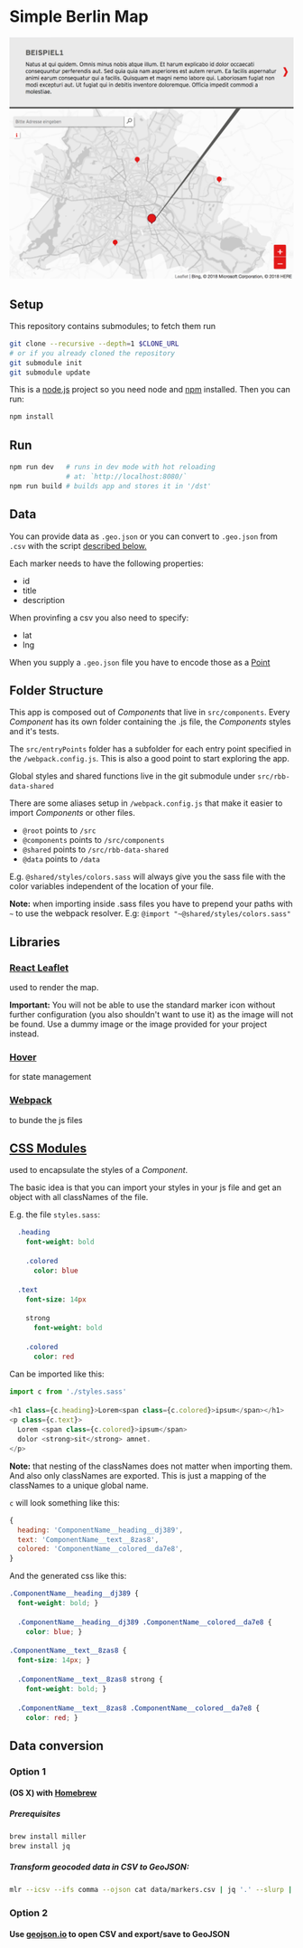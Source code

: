 # Simple Berlin Map

![](./example.png)

## Setup

This repository contains submodules; to fetch them run

``` bash
git clone --recursive --depth=1 $CLONE_URL
# or if you already cloned the repository
git submodule init
git submodule update
```

This is a [node.js](https://nodejs.org/en/) project so you need node and [npm](https://www.npmjs.com/) installed. Then you can run:

``` bash
npm install
```

## Run
``` bash
npm run dev   # runs in dev mode with hot reloading
              # at: `http://localhost:8080/`
npm run build # builds app and stores it in '/dst'
```

## Data

You can provide data as `.geo.json` or you can convert to `.geo.json` from `.csv` with the script [described below.](#data-conversion)

Each marker needs to have the following properties:

- id
- title
- description

When provinfing a csv you also need to specify:

- lat
- lng

When you supply a `.geo.json` file you have to encode those as a [Point](http://geojson.org/geojson-spec.html#point)

## Folder Structure

This app is composed out of *Components* that live in `src/components`. Every *Component* has its own folder containing the .js file, the *Components* styles and it's tests.

The `src/entryPoints` folder has a subfolder for each entry point specified in the `/webpack.config.js`.
This is also a good point to start exploring the app.

Global styles and shared functions live in the git submodule under `src/rbb-data-shared`

There are some aliases setup in `/webpack.config.js` that make it easier to import *Components* or other files.

- `@root` points to `/src`
- `@components` points to `/src/components`
- `@shared` points to `/src/rbb-data-shared`
- `@data` points to `/data`

E.g. `@shared/styles/colors.sass` will always give you the sass file with the color variables independent of the location of your file.

**Note:** when importing inside .sass files you have to prepend your paths with `~` to use the webpack resolver. E.g: `@import "~@shared/styles/colors.sass"`

## Libraries

### [React Leaflet](https://github.com/PaulLeCam/react-leaflet)

used to render the map.

**Important:** You will not be able to use the standard marker icon without further configuration (you also shouldn't want to use it) as the image will not be found. Use a dummy image or the image provided for your project instead.

### [Hover](https://github.com/jesseskinner/hover)

for state management

### [Webpack](https://webpack.js.org/)

to bunde the js files

## [CSS Modules](https://github.com/css-modules/css-modules)

used to encapsulate the styles of a *Component*.

The basic idea is that you can import your styles in your js file and get an object with all classNames of the file.

E.g. the file `styles.sass`:
``` sass
  .heading
    font-weight: bold

    .colored
      color: blue

  .text
    font-size: 14px

    strong
      font-weight: bold

    .colored
      color: red
```

Can be imported like this:
``` js
import c from './styles.sass'

<h1 class={c.heading}>Lorem<span class={c.colored}>ipsum</span></h1>
<p class={c.text}>
  Lorem <span class={c.colored}>ipsum</span>
  dolor <strong>sit</strong> amnet.
</p>
```

**Note:** that nesting of the classNames does not matter when importing them. And also only classNames are exported. This is just a mapping of the classNames to a unique global name.

`c` will look something like this:

``` js
{
  heading: 'ComponentName__heading__dj389',
  text: 'ComponentName__text__8zas8',
  colored: 'ComponentName__colored__da7e8',
}
```

And the generated css like this:

``` css
.ComponentName__heading__dj389 {
  font-weight: bold; }

  .ComponentName__heading__dj389 .ComponentName__colored__da7e8 {
    color: blue; }

.ComponentName__text__8zas8 {
  font-size: 14px; }

  .ComponentName__text__8zas8 strong {
    font-weight: bold; }

  .ComponentName__text__8zas8 .ComponentName__colored__da7e8 {
    color: red; }
```

## Data conversion

### Option 1

#### (OS X) with [Homebrew](https://brew.sh/)

##### Prerequisites
``` bash
brew install miller
brew install jq
```

##### Transform geocoded data in CSV to GeoJSON:
``` bash
mlr --icsv --ifs comma --ojson cat data/markers.csv | jq '.' --slurp | node data/to-geojson.js > data/markers.geo.json
```

### Option 2

#### Use [geojson.io](http://geojson.io/) to open CSV and export/save to GeoJSON
